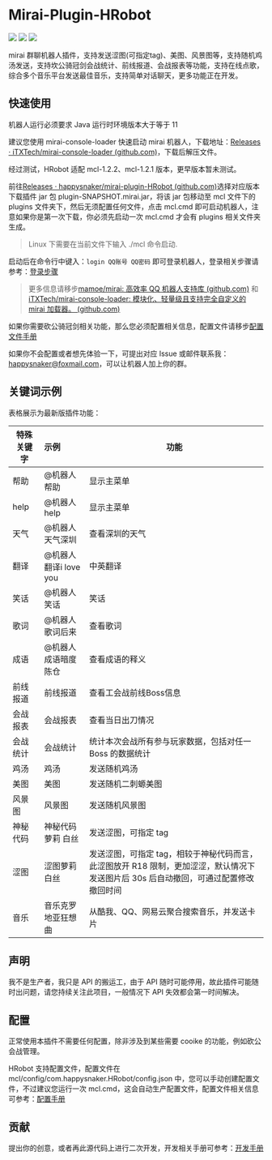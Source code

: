 # Mirai-Plugin-HRobot

![](https://github.com/ShrBox/ACGPro/workflows/Java%20CI%20with%20Gradle/badge.svg)  ![](https://img.shields.io/badge/Author-Happysnaker-green.svg)  ![](https://img.shields.io/badge/Name-HRobot-green.svg)

mirai 群聊机器人插件，支持发送涩图(可指定tag)、美图、风景图等，支持随机鸡汤发送，支持坎公骑冠剑会战统计、前线报道、会战报表等功能，支持在线点歌，综合多个音乐平台发送最佳音乐，支持简单对话聊天，更多功能正在开发。

## 快速使用

机器人运行必须要求 Java 运行时环境版本大于等于 11

建议您使用 mirai-console-loader 快速启动 mirai 机器人，下载地址：[Releases · iTXTech/mirai-console-loader (github.com)](https://github.com/iTXTech/mirai-console-loader/releases)，下载后解压文件。

经过测试，HRobot 适配 mcl-1.2.2、mcl-1.2.1 版本，更早版本暂未测试。

前往[Releases · happysnaker/mirai-plugin-HRobot (github.com)](https://github.com/happysnaker/mirai-plugin-HRobot/releases)选择对应版本下载插件 jar 包 plugin-SNAPSHOT.mirai.jar，将该 jar 包移动至 mcl 文件下的 plugins 文件夹下，然后无须配置任何文件，点击 mcl.cmd 即可启动机器人，注意如果你是第一次下载，你必须先启动一次 mcl.cmd 才会有 plugins 相关文件夹生成。

> Linux 下需要在当前文件下输入 ./mcl 命令启动.

启动后在命令行中键入：`login QQ账号 QQ密码` 即可登录机器人，登录相关步骤请参考：[登录步骤](./STEP.md)

> 更多信息请移步[mamoe/mirai: 高效率 QQ 机器人支持库 (github.com)](https://github.com/mamoe/mirai) 和  [iTXTech/mirai-console-loader: 模块化、轻量级且支持完全自定义的 mirai 加载器。 (github.com)](https://github.com/iTXTech/mirai-console-loader)

如果你需要砍公骑冠剑相关功能，那么您必须配置相关信息，配置文件请移步[配置文件手册](https://github.com/happysnaker/mirai-plugin-HRobot/blob/master/CONFIG.md)

如果你不会配置或者想先体验一下，可提出对应 Issue 或邮件联系我：happysnaker@foxmail.com，可以让机器人加上你的群。

## 关键词示例

表格展示为最新版插件功能：

| 特殊关键字 | 示例                   | 功能                                                         |
| ---------- | :--------------------- | ------------------------------------------------------------ |
| 帮助       | @机器人 帮助           | 显示主菜单                                                   |
| help       | @机器人 help           | 显示主菜单                                                   |
| 天气       | @机器人 天气深圳       | 查看深圳的天气                                               |
| 翻译       | @机器人 翻译i love you | 中英翻译                                                     |
| 笑话       | @机器人 笑话           | 笑话                                                         |
| 歌词       | @机器人 歌词后来       | 查看歌词                                                     |
| 成语       | @机器人 成语暗度陈仓   | 查看成语的释义                                               |
| 前线报道   | 前线报道               | 查看工会战前线Boss信息                                       |
| 会战报表   | 会战报表               | 查看当日出刀情况                                             |
| 会战统计   | 会战统计               | 统计本次会战所有参与玩家数据，包括对任一 Boss 的数据统计     |
| 鸡汤       | 鸡汤                   | 发送随机鸡汤                                                 |
| 美图       | 美图                   | 发送随机二刺螈美图                                           |
| 风景图     | 风景图                 | 发送随机风景图                                               |
| 神秘代码   | 神秘代码萝莉 白丝      | 发送涩图，可指定 tag                                         |
| 涩图       | 涩图萝莉 白丝          | 发送涩图，可指定 tag，相较于神秘代码而言，此涩图放开 R18 限制，更加涩涩，默认情况下发送图片后 30s 后自动撤回，可通过配置修改撤回时间 |
| 音乐       | 音乐克罗地亚狂想曲     | 从酷我、QQ、网易云聚合搜索音乐，并发送卡片                   |

## 声明

我不是生产者，我只是 API 的搬运工，由于 API 随时可能停用，故此插件可能随时出问题，请您持续关注此项目，一般情况下 API 失效都会第一时间解决。

## 配置

正常使用本插件不需要任何配置，除非涉及到某些需要 cooike 的功能，例如砍公会战管理。

HRobot 支持配置文件，配置文件在 mcl/config/com.happysnaker.HRobot/config.json 中，您可以手动创建配置文件，不过建议您运行一次 mcl.cmd，这会自动生产配置文件，配置文件相关信息可参考：[配置手册](https://github.com/happysnaker/mirai-plugin-HRobot/blob/master/CONFIG.md)

## 贡献

提出你的创意，或者再此源代码上进行二次开发，开发相关手册可参考：[开发手册](https://github.com/happysnaker/mirai-plugin-HRobot/blob/master/DEV.md)

